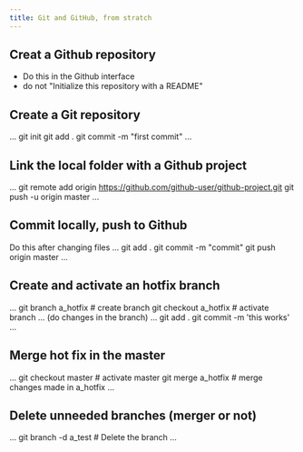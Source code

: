 ```yaml
---
title: Git and GitHub, from stratch
---
```


## Creat a Github repository
* Do this in the Github interface
* do not "Initialize this repository with a README"

## Create a Git repository
...
git init
git add .
git commit -m "first commit"
...

## Link the local folder with a Github project
...
git remote add origin https://github.com/github-user/github-project.git
git push -u origin master
...

## Commit locally, push to Github
Do this after changing files
...
git add .
git commit -m "commit"
git push origin master
...

## Create and activate an hotfix branch
...
git branch a_hotfix     # create branch
git checkout a_hotfix   # activate branch
...
(do changes in the branch)
...
git add .
git commit -m 'this works'
...

## Merge hot fix in the master
...
git checkout master   # activate master
git merge a_hotfix    # merge changes made in a_hotfix
...

## Delete unneeded branches (merger or not)
...
git branch -d a_test  # Delete the branch
...

